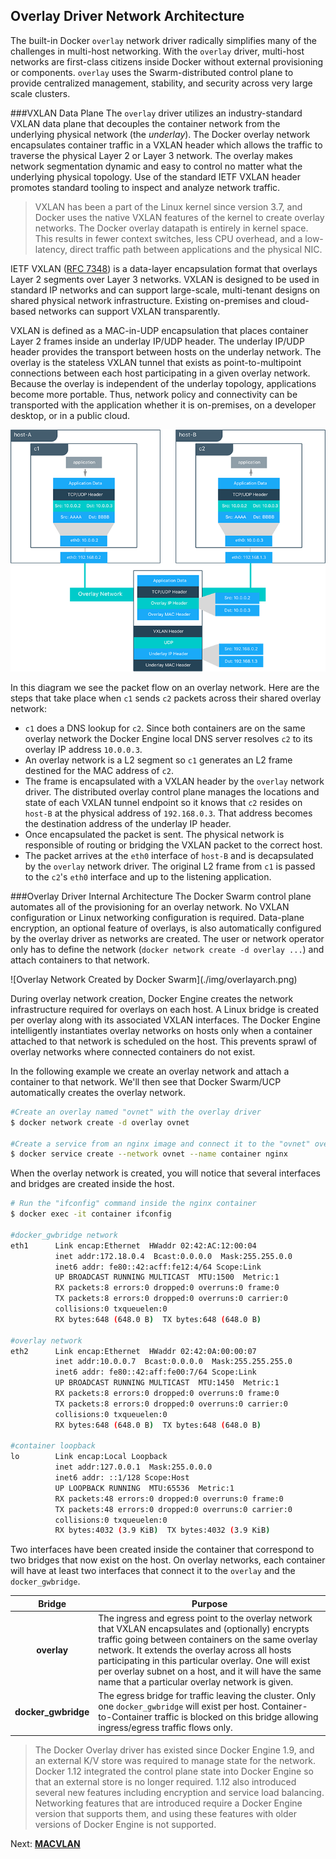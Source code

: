 
## <a name="overlaydriver"></a>Overlay Driver Network Architecture

The built-in Docker `overlay` network driver radically simplifies many of the challenges in multi-host networking. With the `overlay` driver, multi-host networks are first-class citizens inside Docker without external provisioning or components. `overlay` uses the Swarm-distributed control plane to provide centralized management, stability, and security across very large scale clusters.

###VXLAN Data Plane
The `overlay` driver utilizes an industry-standard VXLAN data plane that decouples the container network from the underlying physical network (the _underlay_). The Docker overlay network encapsulates container traffic in a VXLAN header which allows the traffic to traverse the physical Layer 2 or Layer 3 network. The overlay makes network segmentation dynamic and easy to control no matter what the underlying physical topology. Use of the standard IETF VXLAN header promotes standard tooling to inspect and analyze network traffic.

> VXLAN has been a part of the Linux kernel since version 3.7, and Docker uses the native VXLAN features of the kernel to create overlay networks. The Docker overlay datapath is entirely in kernel space. This results in fewer context switches, less CPU overhead, and a low-latency, direct traffic path between applications and the physical NIC. 

IETF VXLAN ([RFC 7348](https://datatracker.ietf.org/doc/rfc7348/)) is a data-layer encapsulation format that overlays Layer 2 segments over Layer 3 networks. VXLAN is designed to be used in standard IP networks and can support large-scale, multi-tenant designs on shared physical network infrastructure. Existing on-premises and cloud-based networks can support VXLAN transparently. 

VXLAN is defined as a MAC-in-UDP encapsulation that places container Layer 2 frames inside an underlay IP/UDP header. The underlay IP/UDP header provides the transport between hosts on the underlay network. The overlay is the stateless VXLAN tunnel that exists as point-to-multipoint connections between each host participating in a given overlay network. Because the overlay is independent of the underlay topology, applications become more portable. Thus, network policy and connectivity can be transported with the application whether it is on-premises, on a developer desktop, or in a public cloud.

![Packet Flow for an Overlay Network](./img/packetwalk.png)

In this diagram we see the packet flow on an overlay network. Here are the steps that take place when `c1` sends `c2` packets across their shared overlay network:

- `c1` does a DNS lookup for `c2`. Since both containers are on the same overlay network the Docker Engine local DNS server resolves `c2` to its overlay IP address `10.0.0.3`.
- An overlay network is a L2 segment so `c1` generates an L2 frame destined for the MAC address of `c2`.
- The frame is encapsulated with a VXLAN header by the `overlay` network driver. The distributed overlay control plane manages the locations and state of each VXLAN tunnel endpoint so it knows that `c2` resides on `host-B` at the physical address of `192.168.0.3`. That address becomes the destination address of the underlay IP header.
- Once encapsulated the packet is sent. The physical network is responsible of routing or bridging the VXLAN packet to the correct host.
- The packet arrives at the `eth0` interface of `host-B` and is decapsulated by the `overlay` network driver. The original L2 frame from `c1` is passed to the `c2`'s `eth0` interface and up to the listening application.



###Overlay Driver Internal Architecture
The Docker Swarm control plane automates all of the provisioning for an overlay network. No VXLAN configuration or Linux networking configuration is required. Data-plane encryption, an optional feature of overlays, is also automatically configured by the overlay driver as networks are created. The user or network operator only has to define the network (`docker network create -d overlay ...`) and attach containers to that network.
 
<span class="float-right">
![Overlay Network Created by Docker Swarm](./img/overlayarch.png)
</span>

During overlay network creation, Docker Engine creates the network infrastructure required for overlays on each host. A Linux bridge is created per overlay along with its associated VXLAN interfaces. The Docker Engine intelligently instantiates overlay networks on hosts only when a container attached to that network is scheduled on the host. This prevents sprawl of overlay networks where connected containers do not exist.

In the following example we create an overlay network and attach a container to that network. We'll then see that Docker Swarm/UCP automatically creates the overlay network.

```bash
#Create an overlay named "ovnet" with the overlay driver
$ docker network create -d overlay ovnet

#Create a service from an nginx image and connect it to the "ovnet" overlay network
$ docker service create --network ovnet --name container nginx
```

When the overlay network is created, you will notice that several interfaces and bridges are created inside the host.

```bash
# Run the "ifconfig" command inside the nginx container
$ docker exec -it container ifconfig

#docker_gwbridge network
eth1      Link encap:Ethernet  HWaddr 02:42:AC:12:00:04
          inet addr:172.18.0.4  Bcast:0.0.0.0  Mask:255.255.0.0
          inet6 addr: fe80::42:acff:fe12:4/64 Scope:Link
          UP BROADCAST RUNNING MULTICAST  MTU:1500  Metric:1
          RX packets:8 errors:0 dropped:0 overruns:0 frame:0
          TX packets:8 errors:0 dropped:0 overruns:0 carrier:0
          collisions:0 txqueuelen:0
          RX bytes:648 (648.0 B)  TX bytes:648 (648.0 B)

#overlay network
eth2      Link encap:Ethernet  HWaddr 02:42:0A:00:00:07
          inet addr:10.0.0.7  Bcast:0.0.0.0  Mask:255.255.255.0
          inet6 addr: fe80::42:aff:fe00:7/64 Scope:Link
          UP BROADCAST RUNNING MULTICAST  MTU:1450  Metric:1
          RX packets:8 errors:0 dropped:0 overruns:0 frame:0
          TX packets:8 errors:0 dropped:0 overruns:0 carrier:0
          collisions:0 txqueuelen:0
          RX bytes:648 (648.0 B)  TX bytes:648 (648.0 B)
     
#container loopback
lo        Link encap:Local Loopback
          inet addr:127.0.0.1  Mask:255.0.0.0
          inet6 addr: ::1/128 Scope:Host
          UP LOOPBACK RUNNING  MTU:65536  Metric:1
          RX packets:48 errors:0 dropped:0 overruns:0 frame:0
          TX packets:48 errors:0 dropped:0 overruns:0 carrier:0
          collisions:0 txqueuelen:0
          RX bytes:4032 (3.9 KiB)  TX bytes:4032 (3.9 KiB)
```

Two interfaces have been created inside the container that correspond to two bridges that now exist on the host. On overlay networks, each container will have at least two interfaces that connect it to the `overlay` and the `docker_gwbridge`.

| Bridge | Purpose  |
|:------:|------|
| **overlay** | The ingress and egress point to the overlay network that VXLAN encapsulates and (optionally) encrypts traffic going between containers on the same overlay network. It extends the overlay across all hosts participating in this particular overlay. One will exist per overlay subnet on a host, and it will have the same name that a particular overlay network is given.    |
| **docker_gwbridge** |   The egress bridge for traffic leaving the cluster. Only one `docker_gwbridge` will exist per host. Container-to-Container traffic is blocked on this bridge allowing ingress/egress traffic flows only.      |



> The Docker Overlay driver has existed since Docker Engine 1.9, and an external K/V store was required to manage state for the network. Docker 1.12 integrated the control plane state into Docker Engine so that an external store is no longer required. 1.12 also introduced several new features including encryption and service load balancing. Networking features that are introduced require a Docker Engine version that supports them, and using these features with older versions of Docker Engine is not supported.

Next: **[MACVLAN](07-macvlan.md)**